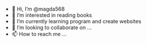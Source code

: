 - 👋 Hi, I’m @magda568
- 👀 I’m interested in reading books
- 🌱 I’m currently learning program and create websites
- 💞️ I’m looking to collaborate on ...
- 📫 How to reach me ...

<!---
magda568/magda568 is a ✨ special ✨ repository because its `README.md` (this file) appears on your GitHub profile.
You can click the Preview link to take a look at your changes.
--->
